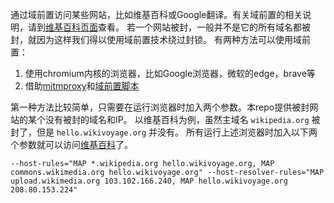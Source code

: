 通过域前置访问某些网站，比如维基百科或Google翻译。有关域前置的相关说明，请到[维基百科页面][df]查看。
若一个网站被封，一般并不是它的所有域名都被封，就因为这样我们得以使用域前置技术绕过封锁。
有两种方法可以使用域前置：

1. 使用chromium内核的浏览器，比如Google浏览器，微软的edge，brave等
2. 借助[mitmproxy][mitm]和[域前置脚本][df-py]

第一种方法比较简单，只需要在运行浏览器时加入两个参数。本repo提供被封网站的某个没有被封的域名和IP。
以维基百科为例，虽然主域名 `wikipedia.org` 被封了，但是 `hello.wikivoyage.org` 并没有。
所有运行上述浏览器时加入以下两个参数就可以访问[维基百科][wiki]了。
```
--host-rules="MAP *.wikipedia.org hello.wikivoyage.org, MAP commons.wikimedia.org hello.wikivoyage.org" --host-resolver-rules="MAP upload.wikimedia.org 103.102.166.240, MAP hello.wikivoyage.org 208.80.153.224"
```



[df]: https://zh.wikipedia.org/wiki/%E5%9F%9F%E5%89%8D%E7%BD%AE
[mitm]: https://github.com/mitmproxy/mitmproxy
[df-py]: https://github.com/mitmproxy/mitmproxy/blob/main/examples/contrib/domain_fronting.py
[wiki]: https://zh.wikipedia.org/
